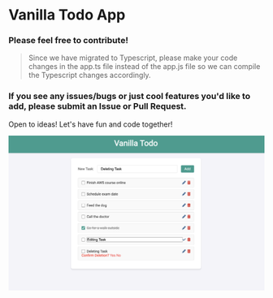 # Vanilla Todo App
### Please feel free to contribute! 
>Since we have migrated to Typescript, please make your code changes in the app.ts file instead of the app.js file so we can compile the Typescript changes accordingly.
### If you see any issues/bugs or just cool features you'd like to add, please submit an Issue or Pull Request.

Open to ideas! Let's have fun and code together!

![alt text](screenshot.png)